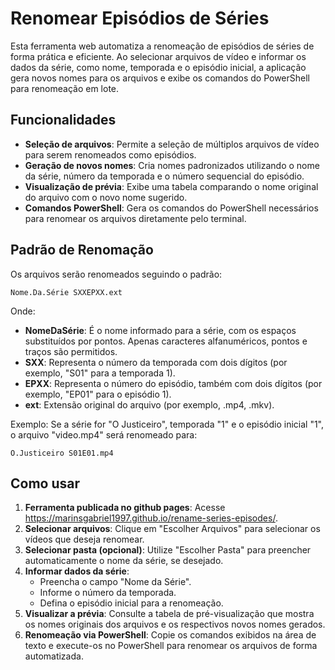 # Renomear Episódios de Séries

Esta ferramenta web automatiza a renomeação de episódios de séries de forma prática e eficiente. Ao selecionar arquivos de vídeo e informar os dados da série, como nome, temporada e o episódio inicial, a aplicação gera novos nomes para os arquivos e exibe os comandos do PowerShell para renomeação em lote.

## Funcionalidades

-   **Seleção de arquivos**: Permite a seleção de múltiplos arquivos de vídeo para serem renomeados como episódios.
-   **Geração de novos nomes**: Cria nomes padronizados utilizando o nome da série, número da temporada e o número sequencial do episódio.
-   **Visualização de prévia**: Exibe uma tabela comparando o nome original do arquivo com o novo nome sugerido.
-   **Comandos PowerShell**: Gera os comandos do PowerShell necessários para renomear os arquivos diretamente pelo terminal.

## Padrão de Renomação

Os arquivos serão renomeados seguindo o padrão:

    Nome.Da.Série SXXEPXX.ext

Onde:

-   **NomeDaSérie**: É o nome informado para a série, com os espaços substituídos por pontos. Apenas caracteres alfanuméricos, pontos e traços são permitidos.
-   **SXX**: Representa o número da temporada com dois dígitos (por exemplo, "S01" para a temporada 1).
-   **EPXX**: Representa o número do episódio, também com dois dígitos (por exemplo, "EP01" para o episódio 1).
-   **ext**: Extensão original do arquivo (por exemplo, .mp4, .mkv).

Exemplo: Se a série for "O Justiceiro", temporada "1" e o episódio inicial "1", o arquivo "video.mp4" será renomeado para:

    O.Justiceiro S01E01.mp4

## Como usar

1. **Ferramenta publicada no github pages**: Acesse https://marinsgabriel1997.github.io/rename-series-episodes/.
2. **Selecionar arquivos**: Clique em "Escolher Arquivos" para selecionar os vídeos que deseja renomear.
3. **Selecionar pasta (opcional)**: Utilize "Escolher Pasta" para preencher automaticamente o nome da série, se desejado.
4. **Informar dados da série**:
    - Preencha o campo "Nome da Série".
    - Informe o número da temporada.
    - Defina o episódio inicial para a renomeação.
5. **Visualizar a prévia**: Consulte a tabela de pré-visualização que mostra os nomes originais dos arquivos e os respectivos novos nomes gerados.
6. **Renomeação via PowerShell**: Copie os comandos exibidos na área de texto e execute-os no PowerShell para renomear os arquivos de forma automatizada.
